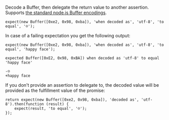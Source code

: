 Decode a Buffer, then delegate the return value to another assertion. Supports
[the standard node.js Buffer encodings](https://nodejs.org/api/buffer.html#buffer_buffer).

```js#skipBrowser:true
expect(new Buffer([0xe2, 0x98, 0xba]), 'when decoded as', 'utf-8', 'to equal', '☺');
```

In case of a failing expectation you get the following output:

```js#skipBrowser:true
expect(new Buffer([0xe2, 0x98, 0xba]), 'when decoded as', 'utf-8', 'to equal', 'happy face');
```

```output
expected Buffer([0xE2, 0x98, 0xBA]) when decoded as 'utf-8' to equal 'happy face'

-☺
+happy face
```

If you don't provide an assertion to delegate to, the decoded value will be provided
as the fulfillment value of the promise:

```js#async:true,skipBrowser:true
return expect(new Buffer([0xe2, 0x98, 0xba]), 'decoded as', 'utf-8').then(function (result) {
    expect(result, 'to equal', '☺');
});
```
